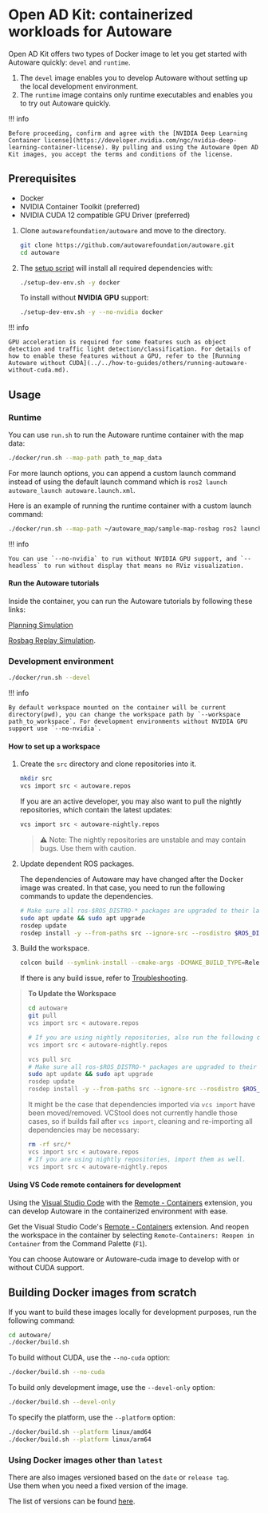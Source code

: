 # Open AD Kit: containerized workloads for Autoware

Open AD Kit offers two types of Docker image to let you get started with Autoware quickly: `devel` and `runtime`.

1. The `devel` image enables you to develop Autoware without setting up the local development environment.
2. The `runtime` image contains only runtime executables and enables you to try out Autoware quickly.

!!! info

    Before proceeding, confirm and agree with the [NVIDIA Deep Learning Container license](https://developer.nvidia.com/ngc/nvidia-deep-learning-container-license). By pulling and using the Autoware Open AD Kit images, you accept the terms and conditions of the license.

## Prerequisites

- Docker
- NVIDIA Container Toolkit (preferred)
- NVIDIA CUDA 12 compatible GPU Driver (preferred)

1. Clone `autowarefoundation/autoware` and move to the directory.

   ```bash
   git clone https://github.com/autowarefoundation/autoware.git
   cd autoware
   ```

2. The [setup script](https://github.com/autowarefoundation/autoware/blob/main/setup-dev-env.sh) will install all required dependencies with:

   ```bash
   ./setup-dev-env.sh -y docker
   ```

   To install without **NVIDIA GPU** support:

   ```bash
   ./setup-dev-env.sh -y --no-nvidia docker
   ```

!!! info

    GPU acceleration is required for some features such as object detection and traffic light detection/classification. For details of how to enable these features without a GPU, refer to the [Running Autoware without CUDA](../../how-to-guides/others/running-autoware-without-cuda.md).

## Usage

### Runtime

You can use `run.sh` to run the Autoware runtime container with the map data:

```bash
./docker/run.sh --map-path path_to_map_data
```

For more launch options, you can append a custom launch command instead of using the default launch command which is `ros2 launch autoware_launch autoware.launch.xml`.

Here is an example of running the runtime container with a custom launch command:

```bash
./docker/run.sh --map-path ~/autoware_map/sample-map-rosbag ros2 launch autoware_launch planning_simulator.launch.xml map_path:=/autoware_map vehicle_model:=sample_vehicle sensor_model:=sample_sensor_kit

```

!!! info

    You can use `--no-nvidia` to run without NVIDIA GPU support, and `--headless` to run without display that means no RViz visualization.

#### Run the Autoware tutorials

Inside the container, you can run the Autoware tutorials by following these links:

[Planning Simulation](../../tutorials/ad-hoc-simulation/planning-simulation.md)

[Rosbag Replay Simulation](../../tutorials/ad-hoc-simulation/rosbag-replay-simulation.md).

### Development environment

```bash
./docker/run.sh --devel
```

!!! info

    By default workspace mounted on the container will be current directory(pwd), you can change the workspace path by `--workspace path_to_workspace`. For development environments without NVIDIA GPU support use `--no-nvidia`.

#### How to set up a workspace

1. Create the `src` directory and clone repositories into it.

   ```bash
   mkdir src
   vcs import src < autoware.repos
   ```

   If you are an active developer, you may also want to pull the nightly repositories, which contain the latest updates:

   ```bash
   vcs import src < autoware-nightly.repos
   ```

   > ⚠️ Note: The nightly repositories are unstable and may contain bugs. Use them with caution.

2. Update dependent ROS packages.

   The dependencies of Autoware may have changed after the Docker image was created.
   In that case, you need to run the following commands to update the dependencies.

   ```bash
   # Make sure all ros-$ROS_DISTRO-* packages are upgraded to their latest version
   sudo apt update && sudo apt upgrade
   rosdep update
   rosdep install -y --from-paths src --ignore-src --rosdistro $ROS_DISTRO
   ```

3. Build the workspace.

   ```bash
   colcon build --symlink-install --cmake-args -DCMAKE_BUILD_TYPE=Release
   ```

   If there is any build issue, refer to [Troubleshooting](../../support/troubleshooting/index.md#build-issues).

> **To Update the Workspace**
>
> ```bash
> cd autoware
> git pull
> vcs import src < autoware.repos
>
> # If you are using nightly repositories, also run the following command:
> vcs import src < autoware-nightly.repos
>
> vcs pull src
> # Make sure all ros-$ROS_DISTRO-* packages are upgraded to their latest version
> sudo apt update && sudo apt upgrade
> rosdep update
> rosdep install -y --from-paths src --ignore-src --rosdistro $ROS_DISTRO
> ```
>
> It might be the case that dependencies imported via `vcs import` have been moved/removed.
> VCStool does not currently handle those cases, so if builds fail after `vcs import`, cleaning
> and re-importing all dependencies may be necessary:
>
> ```bash
> rm -rf src/*
> vcs import src < autoware.repos
> # If you are using nightly repositories, import them as well.
> vcs import src < autoware-nightly.repos
> ```

#### Using VS Code remote containers for development

Using the [Visual Studio Code](https://code.visualstudio.com/) with the [Remote - Containers](https://marketplace.visualstudio.com/items?itemName=ms-vscode-remote.remote-containers) extension, you can develop Autoware in the containerized environment with ease.

Get the Visual Studio Code's [Remote - Containers](https://marketplace.visualstudio.com/items?itemName=ms-vscode-remote.remote-containers) extension.
And reopen the workspace in the container by selecting `Remote-Containers: Reopen in Container` from the Command Palette (`F1`).

You can choose Autoware or Autoware-cuda image to develop with or without CUDA support.

## Building Docker images from scratch

If you want to build these images locally for development purposes, run the following command:

```bash
cd autoware/
./docker/build.sh
```

To build without CUDA, use the `--no-cuda` option:

```bash
./docker/build.sh --no-cuda
```

To build only development image, use the `--devel-only` option:

```bash
./docker/build.sh --devel-only
```

To specify the platform, use the `--platform` option:

```bash
./docker/build.sh --platform linux/amd64
./docker/build.sh --platform linux/arm64
```

### Using Docker images other than `latest`

There are also images versioned based on the `date` or `release tag`.  
Use them when you need a fixed version of the image.

The list of versions can be found [here](https://github.com/autowarefoundation/autoware/packages).
